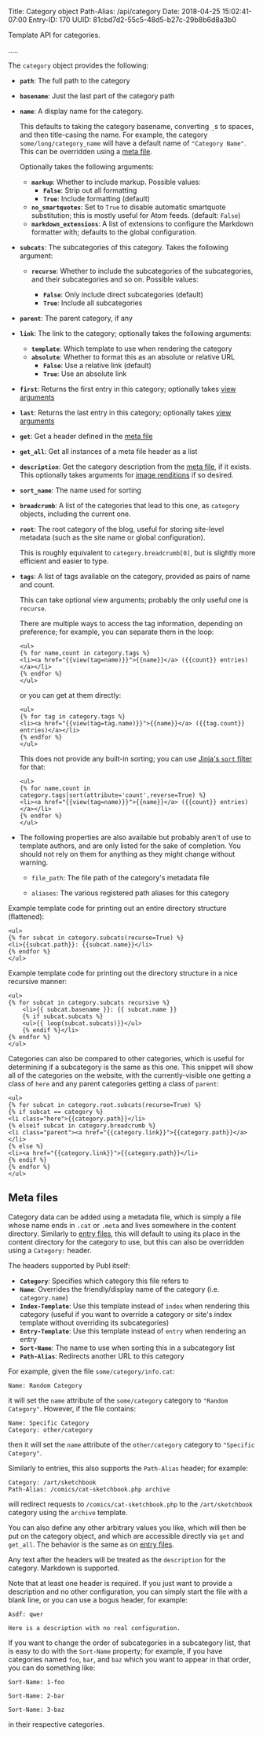 Title: Category object
Path-Alias: /api/category
Date: 2018-04-25 15:02:41-07:00
Entry-ID: 170
UUID: 81cbd7d2-55c5-48d5-b27c-29b8b6d8a3b0

Template API for categories.

.....

The `category` object provides the following:

* **`path`**: The full path to the category

* **`basename`**: Just the last part of the category path

* **`name`**: A display name for the category.

    This defaults to taking the category basename, converting `_`s to spaces, and then
    title-casing the name. For example, the category `some/long/category_name` will have
    a default name of `"Category Name"`. This can be overridden using a [meta file](#meta-files).

    Optionally takes the following arguments:

    * **`markup`**: Whether to include markup. Possible values:
        * **`False`**: Strip out all formatting
        * **`True`**: Include formatting (default)
    * **`no_smartquotes`**: Set to `True` to disable automatic smartquote substitution; this is mostly useful for Atom feeds. (default: `False`)
    * **`markdown_extensions`**: A list of extensions to configure the Markdown formatter with; defaults to the global configuration.

* **`subcats`**: The subcategories of this category. Takes the following argument:

    * **`recurse`**: Whether to include the subcategories of the subcategories, and their subcategories
        and so on. Possible values:

        * **`False`**: Only include direct subcategories (default)
        * **`True`**: Include all subcategories

* **`parent`**: The parent category, if any

* **`link`**: The link to the category; optionally takes the
    following arguments:

    * **`template`**: Which template to use when rendering the category
    * **`absolute`**: Whether to format this as an absolute or relative URL
        * **`False`**: Use a relative link (default)
        * **`True`**: Use an absolute link

* **`first`**: Returns the first entry in this category; optionally takes [view arguments](/api#get-view)
* **`last`**: Returns the last entry in this category; optionally takes [view arguments](/api#get-view)

* **`get`**: Get a header defined in the [meta file](#meta-files)
* **`get_all`**: Get all instances of a meta file header as a list

* **`description`**: Get the category description from the [meta file](#meta-files), if it exists. This optionally
    takes arguments for [image renditions](/image-renditions) if so desired.

* **`sort_name`**: The name used for sorting

* <span id="breadcrumb"></span>**`breadcrumb`**: A list of the categories that lead to this one, as `category` objects, including the current one.

* <span id="root"></span>**`root`**: The root category of the blog, useful for storing site-level metadata (such as the site name or global configuration).

    This is roughly equivalent to `category.breadcrumb[0]`, but is slightly more efficient and easier to type.

* <span id="tags"></span>**`tags`**: A list of tags available on the category, provided as pairs of name and count.

    This can take optional view arguments; probably the only useful one is `recurse`.

    There are multiple ways to access the tag information, depending on preference; for example, you can separate them in the loop:

    ```jinja
    <ul>
    {% for name,count in category.tags %}
    <li><a href="{{view(tag=name)}}">{{name}}</a> ({{count}} entries)</a></li>
    {% endfor %}
    </ul>
    ```

    or you can get at them directly:

    ```jinja
    <ul>
    {% for tag in category.tags %}
    <li><a href="{{view(tag=tag.name)}}">{{name}}</a> ({{tag.count}} entries)</a></li>
    {% endfor %}
    </ul>
    ```

    This does not provide any built-in sorting; you can use [Jinja's `sort` filter](http://jinja.pocoo.org/docs/2.10/templates/#sort) for that:

    ```jinja
    <ul>
    {% for name,count in category.tags|sort(attribute='count',reverse=True) %}
    <li><a href="{{view(tag=name)}}">{{name}}</a> ({{count}} entries)</a></li>
    {% endfor %}
    </ul>
    ```

* The following properties are also available but probably aren't of use to template authors, and are only listed for the sake of completion. You should not rely on them for anything as they might change without warning.

    * `file_path`: The file path of the category's metadata file

    * `aliases`: The various registered path aliases for this category

Example template code for printing out an entire directory structure (flattened):

```jinja
<ul>
{% for subcat in category.subcats(recurse=True) %}
<li>{{subcat.path}}: {{subcat.name}}</li>
{% endfor %}
</ul>
```

Example template code for printing out the directory structure in a nice recursive manner:

```jinja
<ul>
{% for subcat in category.subcats recursive %}
    <li>{{ subcat.basename }}: {{ subcat.name }}
    {% if subcat.subcats %}
    <ul>{{ loop(subcat.subcats)}}</ul>
    {% endif %}</li>
{% endfor %}
</ul>
```

Categories can also be compared to other categories, which is useful for determining if a subcategory is the same as this one. This snippet will show all of the categories on the website, with the currently-visible one getting a class of `here` and any parent categories getting a class of `parent`:

```jinja
<ul>
{% for subcat in category.root.subcats(recurse=True) %}
{% if subcat == category %}
<li class="here">{{category.path}}</li>
{% elseif subcat in category.breadcrumb %}
<li class="parent"><a href="{{category.link}}">{{category.path}}</a></li>
{% else %}
<li><a href="{{category.link}}">{{category.path}}</li>
{% endif %}
{% endfor %}
</ul>
```

## <span id="meta-files">Meta files</span>

Category data can be added using a metadata file, which is simply a file whose name ends in `.cat` or `.meta` and lives somewhere
in the content directory. Similarly to [entry files](/entry-format), this will default to using its place in the
content directory for the category to use, but this can also be overridden using a `Category:` header.

The headers supported by Publ itself:

* **`Category`**: Specifies which category this file refers to
* **`Name`**: Overrides the friendly/display name of the category (i.e. `category.name`)
* <span id="template-override">**`Index-Template`**</span>: Use this template instead of `index` when rendering this category (useful if you want to override a category or site's index template without overriding its subcategories)
* **`Entry-Template`**: Use this template instead of `entry` when rendering an entry
* **`Sort-Name`**: The name to use when sorting this in a subcategory list
* **`Path-Alias`**: Redirects another URL to this category

For example, given the file `some/category/info.cat`:

```
Name: Random Category
```

it will set the `name` attribute of the `some/category` category to `"Random Category"`. However, if the file contains:

```
Name: Specific Category
Category: other/category
```

then it will set the `name` attribute of the `other/category` category to `"Specific Category"`.

Similarly to entries, this also supports the `Path-Alias` header; for example:

```
Category: /art/sketchbook
Path-Alias: /comics/cat-sketchbook.php archive
```

will redirect requests to `/comics/cat-sketchbook.php` to the `/art/sketchbook` category using the `archive` template.

You can also define any other arbitrary values you like, which will then be put on the category object, and which are
accessible directly via `get` and `get_all`. The behavior is the same as on [entry files](/entry-format).

Any text after the headers will be treated as the `description` for the category. Markdown is supported.

Note that at least one header is required. If you just want to provide a description and no other configuration,
you can simply start the file with a blank line, or you can use a bogus header, for example:

```
Asdf: qwer

Here is a description with no real configuration.
```

If you want to change the order of subcategories in a subcategory list, that is easy to do with the `Sort-Name` property; for example, if you have categories named `foo`, `bar`, and `baz` which you want to appear in that order, you can do something like:

    Sort-Name: 1-foo

    Sort-Name: 2-bar

    Sort-Name: 3-baz

in their respective categories.
